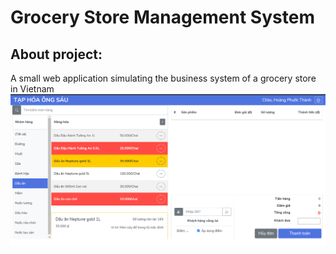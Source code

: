 # Grocery Store Management System
## About project:
A small web application simulating the business system of a grocery store in Vietnam 
![](img/Cashier.png)
